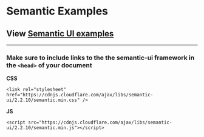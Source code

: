 # Semantic Examples

## View [Semantic  UI examples ](https://webteamuniversity.github.io/semantic-elements/ "WEBteam's Framework Examples- Semantic UI")

----

### Make sure to include links to the the semantic-ui framework in the `<head>` of your document


**CSS**

```<link rel="stylesheet" href="https://cdnjs.cloudflare.com/ajax/libs/semantic-ui/2.2.10/semantic.min.css" />```

**JS**

```<script src="https://cdnjs.cloudflare.com/ajax/libs/semantic-ui/2.2.10/semantic.min.js"></script>```
